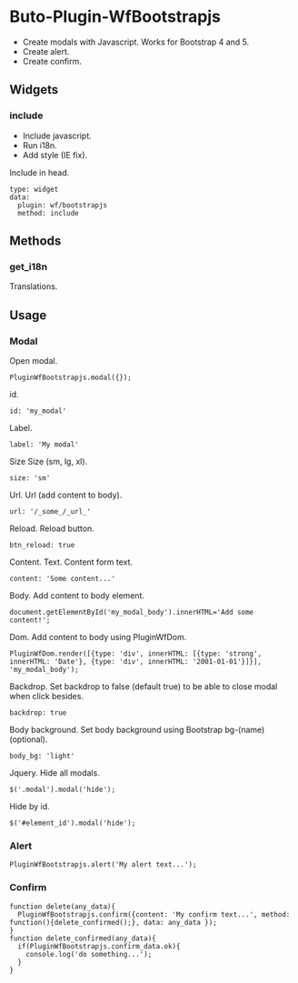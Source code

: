# Buto-Plugin-WfBootstrapjs

<ul>
<li>Create modals with Javascript. Works for Bootstrap 4 and 5.</li>
<li>Create alert.</li>
<li>Create confirm.</li>
</ul>

<a name="key_0"></a>

## Widgets



<a name="key_0_0"></a>

### include

<ul>
<li>Include javascript.</li>
<li>Run i18n.</li>
<li>Add style (IE fix).</li>
</ul>
<p>Include in head.</p>
<pre><code>type: widget
data:
  plugin: wf/bootstrapjs
  method: include</code></pre>

<a name="key_1"></a>

## Methods



<a name="key_1_0"></a>

### get_i18n

<p>Translations.</p>

<a name="key_2"></a>

## Usage



<a name="key_2_0"></a>

### Modal

<p>Open modal.</p>
<pre><code>PluginWfBootstrapjs.modal({});</code></pre>
<p>id.</p>
<pre><code>id: 'my_modal'</code></pre>
<p>Label.</p>
<pre><code>label: 'My modal'</code></pre>
<p>Size
Size (sm, lg, xl).</p>
<pre><code>size: 'sm'</code></pre>
<p>Url.
Url (add content to body).</p>
<pre><code>url: '/_some_/_url_'</code></pre>
<p>Reload.
Reload button.</p>
<pre><code>btn_reload: true</code></pre>
<p>Content.
Text.
Content form text.</p>
<pre><code>content: 'Some content...'</code></pre>
<p>Body.
Add content to body element.</p>
<pre><code>document.getElementById('my_modal_body').innerHTML='Add some content!';</code></pre>
<p>Dom.
Add content to body using PluginWfDom.</p>
<pre><code>PluginWfDom.render([{type: 'div', innerHTML: [{type: 'strong', innerHTML: 'Date'}, {type: 'div', innerHTML: '2001-01-01'}]}], 'my_modal_body');</code></pre>
<p>Backdrop.
Set backdrop to false (default true) to be able to close modal when click besides.</p>
<pre><code>backdrop: true</code></pre>
<p>Body background.
Set body background using Bootstrap bg-(name) (optional).</p>
<pre><code>body_bg: 'light'</code></pre>
<p>Jquery.
Hide all modals.</p>
<pre><code>$('.modal').modal('hide');</code></pre>
<p>Hide by id.</p>
<pre><code>$('#element_id').modal('hide');</code></pre>

<a name="key_2_1"></a>

### Alert

<pre><code>PluginWfBootstrapjs.alert('My alert text...');</code></pre>

<a name="key_2_2"></a>

### Confirm

<pre><code>function delete(any_data){
  PluginWfBootstrapjs.confirm({content: 'My confirm text...', method: function(){delete_confirmed();}, data: any_data });
}
function delete_confirmed(any_data){
  if(PluginWfBootstrapjs.confirm_data.ok){
    console.log('do something...');
  }
}</code></pre>

